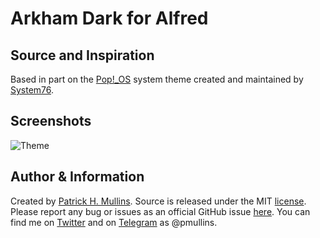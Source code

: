 # Arkham Dark for Alfred

## Source and Inspiration

Based in part on the [Pop!_OS](https://system76.com/pop) system theme created and maintained by [System76](https://system76.com/).

## Screenshots

![Theme](https://github.com/phmullins/themes/blob/master/Alfred/Arkham%20Dark/theme/theme_alfred_arkham_dark.png)

## Author & Information

Created by [Patrick H. Mullins](http://www.pmullins.net/about). Source is released under the MIT [license](license.md). Please report any bug or issues as an official GitHub issue [here](https://github.com/phmullins/Pop!_OS_macOS_Theme/issues). You can find me on [Twitter](https://twitter.com/phmullins) and on [Telegram](https://telegram.org/) as @pmullins. 

